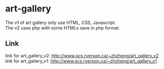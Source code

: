 # art-gallery
The v1 of art gallery only use HTML, CSS, Javascript.<br>
The v2 uses php with some HTMLs save in php format.
## Link
link for art_gallery_v2: http://www.scs.ryerson.ca/~zhzheng/art_gallery_v2<br>
link for art_gallery_v1: http://www.scs.ryerson.ca/~zhzheng/art_gallery_v1
